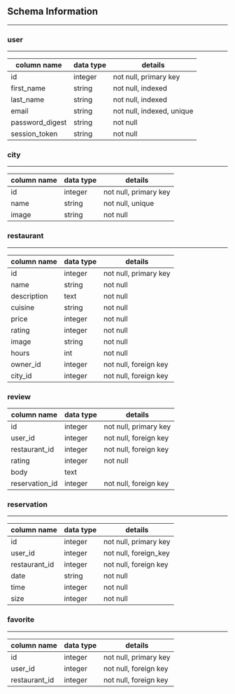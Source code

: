 ## Schema Information
---------------
### user
---
column name | data type | details
--- | --- | ---
id | integer | not null, primary key
first_name | string | not null, indexed
last_name | string | not null, indexed
email | string | not null, indexed, unique
password_digest | string | not null
session_token | string | not null

### city
---
column name | data type | details
--- | --- | ---
id | integer | not null, primary key
name | string | not null, unique
image | string | not null

### restaurant
---
column name | data type | details
--- | --- | ---
id | integer | not null, primary key
name | string | not null
description | text | not null
cuisine | string | not null
price | integer | not null
rating | integer | not null
image | string | not null
hours | int | not null
owner_id | integer | not null, foreign key
city_id | integer | not null, foreign key

### review
column name | data type | details
--- | --- | ---
id | integer | not null, primary key
user_id | integer | not null, foreign key
restaurant_id | integer | not null, foreign key
rating | integer | not null
body | text |
reservation_id | integer | not null, foreign key


### reservation
---
column name | data type | details
--- | --- | ---
id | integer | not null, primary key
user_id | integer | not null, foreign_key
restaurant_id | integer | not null, foreign key
date | string | not null
time | integer | not null
size | integer | not null

### favorite
---
column name | data type | details
--- | --- | ---
id | integer | not null, primary key
user_id | integer | not null, foreign key
restaurant_id | integer| not null, foreign key
